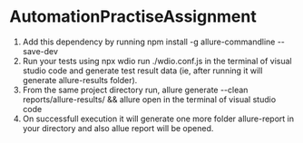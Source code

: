 # AutomationPractiseAssignment
1. Add this dependency by running npm install -g allure-commandline --save-dev
2. Run your tests using npx wdio run ./wdio.conf.js in the terminal of visual studio code and generate test result data (ie, after running it will generate allure-results folder).
3. From the same project directory run, allure generate --clean reports/allure-results/ && allure open in the terminal of visual studio code
4. On successfull execution it will generate one more folder allure-report in your directory and also allue report will be opened.
